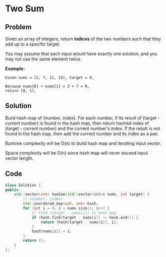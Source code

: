 # Two Sum

## Problem

Given an array of integers, return **indices** of the two numbers such that they add up to a specific target.

You may assume that each input would have exactly one solution, and you may not use the same element twice.

**Example:**

	Given nums = [2, 7, 11, 15], target = 9,

	Because nums[0] + nums[1] = 2 + 7 = 9,
	return [0, 1].

## Solution

Build hash map of (number, index).
For each number, if its result of (target - current number) is found in the hash map, then return hashed index of (target - current number) and the current number's index. 
If the result is not found in the hash map, then add the current number and its index as a pair. 

Runtime complexity will be O(n) to build hash map and iterating input vector.

Space complexity will be O(n) since hash map will never exceed input vector length.


## Code

```cpp
class Solution {
public:
    std::vector<int> twoSum(std::vector<int>& nums, int target) {
    	// <number, index>
        std::unordered_map<int, int> hash;
        for (int i = 0; i < nums.size(); i++) {
        	// find (target - nums[i]) in hash map
            if (hash.find(target - nums[i]) != hash.end()) {
                return {hash[target - nums[i]], i};
            }
            hash[nums[i]] = i;
        }
        return {};
    }
};
```